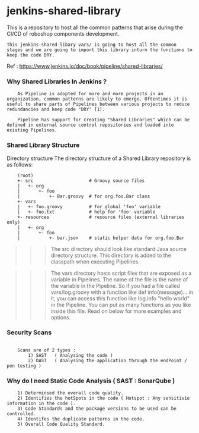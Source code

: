 # jenkins-shared-library

This is a repository to host all the common patterns that arise during the CI/CD of roboshop components development.

```
This jenkins-shared-libary vars/ is going to host all the common stages and we are going to import this library inturn the functions to keep the code DRY.
```

Ref : https://www.jenkins.io/doc/book/pipeline/shared-libraries/


### Why Shared Libraries In Jenkins ?

```
    As Pipeline is adopted for more and more projects in an organization, common patterns are likely to emerge. Oftentimes it is useful to share parts of Pipelines between various projects to reduce redundancies and keep code "DRY" [1].

    Pipeline has support for creating "Shared Libraries" which can be defined in external source control repositories and loaded into existing Pipelines.

```

### Shared Library Structure

Directory structure
The directory structure of a Shared Library repository is as follows:

```
    (root)
    +- src                     # Groovy source files
    |   +- org
    |       +- foo
    |           +- Bar.groovy  # for org.foo.Bar class
    +- vars
    |   +- foo.groovy          # for global 'foo' variable
    |   +- foo.txt             # help for 'foo' variable
    +- resources               # resource files (external libraries only)
    |   +- org
    |       +- foo
    |           +- bar.json    # static helper data for org.foo.Bar
```

>>> The src directory should look like standard Java source directory structure. This directory is added to the classpath when executing Pipelines.

>>> The vars directory hosts script files that are exposed as a variable in Pipelines. The name of the file is the name of the variable in the Pipeline. So if you had a file called vars/log.groovy with a function like def info(message)…​ in it, you can access this function like log.info "hello world" in the Pipeline. You can put as many functions as you like inside this file. Read on below for more examples and options.


### Security Scans 
```

    Scans are of 2 types :
        1) SAST   ( Analysing the code )
        2) DAST   ( Analysing the application through the endPoint / pen testing )

```
### Why do I need Static Code Analysis ( SAST : SonarQube )

```
    1) Determinsed the overall code quality.
    2) Identifies the hotSpots in the code ( Hotspot : Any sensitivie information in the code ).
    3) Code Standards and the package versions to be used can be controlled.
    4) Identifes the duplicate patterns in the code.
    5) Overall Code Quality Standard.
```